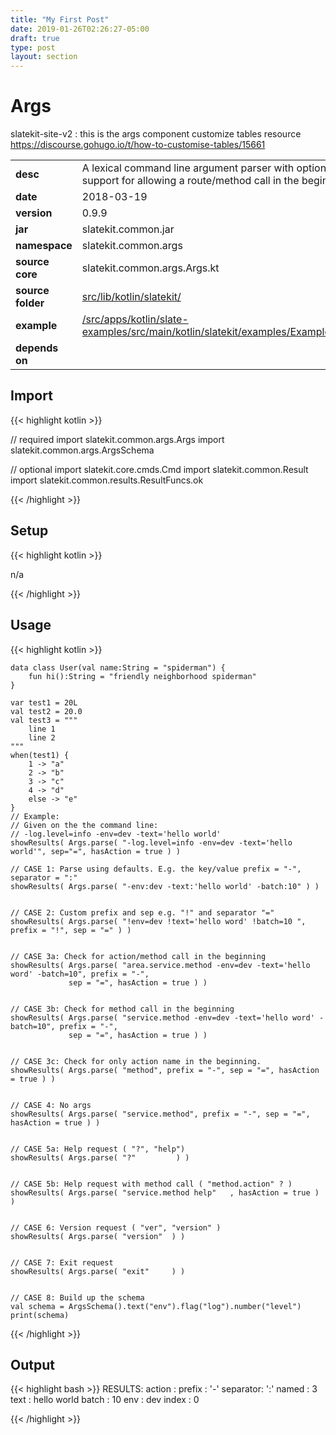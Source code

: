 ```yaml
---
title: "My First Post"
date: 2019-01-26T02:26:27-05:00
draft: true
type: post
layout: section
---
```


# Args
slatekit-site-v2 : this is the args component
customize tables resource https://discourse.gohugo.io/t/how-to-customise-tables/15661


<table class="table table-striped table-bordered">
  <tbody>
    <tr>
      <td><strong>desc</strong></td>
      <td>A lexical command line argument parser with optional support for allowing a route/method call in the beginning</td>
    </tr>
    <tr>
      <td><strong>date</strong></td>
      <td>2018-03-19</td>
    </tr>
    <tr>
      <td><strong>version</strong></td>
      <td>0.9.9</td>
    </tr>
    <tr>
      <td><strong>jar</strong></td>
      <td>slatekit.common.jar</td>
    </tr>
    <tr>
      <td><strong>namespace</strong></td>
      <td>slatekit.common.args</td>
    </tr>
    <tr>
      <td><strong>source core</strong></td>
      <td>slatekit.common.args.Args.kt</td>
    </tr>
    <tr>
      <td><strong>source folder</strong></td>
      <td><a href="https://github.com/code-helix/slatekit/tree/master/src/lib/kotlin/slatekit/" class="url-ch">src/lib/kotlin/slatekit/</a></td>
    </tr>
    <tr>
      <td><strong>example</strong></td>
      <td><a href="https://github.com/code-helix/slatekit/tree/master/src/lib/kotlin/slatekit-examples/src/main/kotlin/slatekit/examples/Example_Args.kt" class="url-ch">/src/apps/kotlin/slate-examples/src/main/kotlin/slatekit/examples/Example_Args.kt</a></td>
    </tr>
    <tr>
      <td><strong>depends on</strong></td>
      <td>&nbsp;</td>
    </tr>
  </tbody>
</table>


## Import
{{< highlight kotlin >}}

  // required 
  import slatekit.common.args.Args
  import slatekit.common.args.ArgsSchema
  
  
  // optional 
  import slatekit.core.cmds.Cmd
  import slatekit.common.Result
  import slatekit.common.results.ResultFuncs.ok


{{< /highlight >}}

## Setup
{{< highlight kotlin >}}

  n/a

{{< /highlight >}}

## Usage
{{< highlight kotlin >}}

    data class User(val name:String = "spiderman") {
        fun hi():String = "friendly neighborhood spiderman"
    }

    var test1 = 20L
    val test2 = 20.0
    val test3 = """
        line 1
        line 2
    """
    when(test1) {
        1 -> "a"
        2 -> "b"
        3 -> "c"
        4 -> "d"
        else -> "e"
    }
    // Example:
    // Given on the the command line:
    // -log.level=info -env=dev -text='hello world'
    showResults( Args.parse( "-log.level=info -env=dev -text='hello world'", sep="=", hasAction = true ) )

    // CASE 1: Parse using defaults. E.g. the key/value prefix = "-", separator = ":"
    showResults( Args.parse( "-env:dev -text:'hello world' -batch:10" ) )


    // CASE 2: Custom prefix and sep e.g. "!" and separator "="
    showResults( Args.parse( "!env=dev !text='hello word' !batch=10 ", prefix = "!", sep = "=" ) )


    // CASE 3a: Check for action/method call in the beginning
    showResults( Args.parse( "area.service.method -env=dev -text='hello word' -batch=10", prefix = "-",
                 sep = "=", hasAction = true ) )


    // CASE 3b: Check for method call in the beginning
    showResults( Args.parse( "service.method -env=dev -text='hello word' -batch=10", prefix = "-",
                 sep = "=", hasAction = true ) )


    // CASE 3c: Check for only action name in the beginning.
    showResults( Args.parse( "method", prefix = "-", sep = "=", hasAction = true ) )


    // CASE 4: No args
    showResults( Args.parse( "service.method", prefix = "-", sep = "=", hasAction = true ) )


    // CASE 5a: Help request ( "?", "help")
    showResults( Args.parse( "?"         ) )


    // CASE 5b: Help request with method call ( "method.action" ? )
    showResults( Args.parse( "service.method help"   , hasAction = true ) )


    // CASE 6: Version request ( "ver", "version" )
    showResults( Args.parse( "version"  ) )


    // CASE 7: Exit request
    showResults( Args.parse( "exit"     ) )


    // CASE 8: Build up the schema
    val schema = ArgsSchema().text("env").flag("log").number("level")
    print(schema)
{{< /highlight >}}


## Output

{{< highlight bash >}}
  RESULTS:
  action   :
  prefix   : '-'
  separator: ':'
  named    : 3
    text : hello world
    batch : 10
    env : dev
  index    : 0

{{< /highlight >}}

